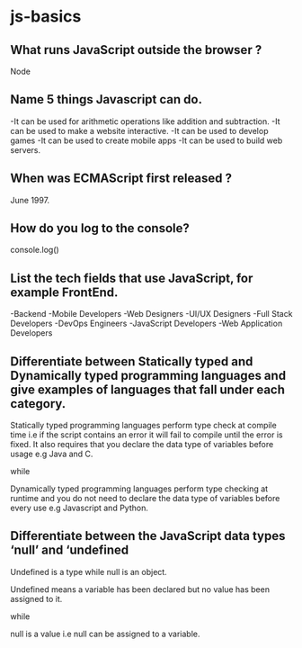 # js-basics

## What runs JavaScript outside the browser ?

Node

## Name 5 things Javascript can do.

-It can be used for arithmetic operations like addition and subtraction.
-It can be used to make a website interactive.
-It can be used to develop games
-It can be used to create mobile apps
-It can be used to build web servers.


## When was ECMAScript first released ?

June 1997.

## How do you log to the console?

console.log()


## List the tech fields that use JavaScript, for example FrontEnd.

-Backend
-Mobile Developers
-Web Designers
-UI/UX Designers
-Full Stack Developers
-DevOps Engineers
-JavaScript Developers
-Web Application Developers


## Differentiate between Statically typed and Dynamically typed programming languages and give examples of languages that fall under each category.

Statically typed programming languages perform type check at compile time i.e if the script contains an error it will fail to compile until the error is fixed. It also requires that you declare the data type of variables before usage e.g Java and C.

while

Dynamically typed programming languages perform type checking at runtime and you do not need to declare the data type of variables before every use e.g Javascript and Python.




## Differentiate between the JavaScript data types ‘null’ and ‘undefined&nbsp;

Undefined is a type while null is an object.

Undefined means a variable has been declared but no value has been assigned to it.

while

null is a value i.e null can be assigned to a variable.




